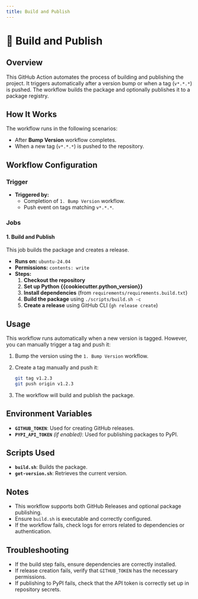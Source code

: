 ```yaml
---
title: Build and Publish
---
```


# 🚀 Build and Publish

## Overview

This GitHub Action automates the process of building and publishing the project. It triggers automatically after a version bump or when a tag (`v*.*.*`) is pushed. The workflow builds the package and optionally publishes it to a package registry.

## How It Works

The workflow runs in the following scenarios:

- After **Bump Version** workflow completes.
- When a new tag (`v*.*.*`) is pushed to the repository.

## Workflow Configuration

### **Trigger**

- **Triggered by:**
    - Completion of `1. Bump Version` workflow.
    - Push event on tags matching `v*.*.*`.

### **Jobs**

#### **1. Build and Publish**

This job builds the package and creates a release.

- **Runs on:** `ubuntu-24.04`
- **Permissions:** `contents: write`
- **Steps:**
    1. **Checkout the repository**
    2. **Set up Python {{cookiecutter.python_version}}**
    3. **Install dependencies** (from `requirements/requirements.build.txt`)
    4. **Build the package** using `./scripts/build.sh -c`
    5. **Create a release** using GitHub CLI (`gh release create`)

## Usage

This workflow runs automatically when a new version is tagged. However, you can manually trigger a tag and push it:

1. Bump the version using the `1. Bump Version` workflow.
2. Create a tag manually and push it:

    ```sh
    git tag v1.2.3
    git push origin v1.2.3
    ```

3. The workflow will build and publish the package.

## Environment Variables

- **`GITHUB_TOKEN`**: Used for creating GitHub releases.
- **`PYPI_API_TOKEN`** _(if enabled)_: Used for publishing packages to PyPI.

## Scripts Used

- **`build.sh`**: Builds the package.
- **`get-version.sh`**: Retrieves the current version.

## Notes

- This workflow supports both GitHub Releases and optional package publishing.
- Ensure `build.sh` is executable and correctly configured.
- If the workflow fails, check logs for errors related to dependencies or authentication.

## Troubleshooting

- If the build step fails, ensure dependencies are correctly installed.
- If release creation fails, verify that `GITHUB_TOKEN` has the necessary permissions.
- If publishing to PyPI fails, check that the API token is correctly set up in repository secrets.
